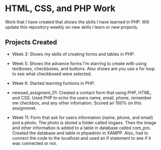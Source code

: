 # HTML, CSS, and PHP Work

Work that I have created that shows the skills I have learned in PHP. Will update this repository weekly on new skills I learn or new projects.

## Projects Created

- Week 3: Shows my skills of creating forms and tables in PHP.

- Week 5: Shows the advance forms I'm starring to create with using textboxes, checkboxes, and buttons. Also shows are you use a for loop to see what checkboxed were selected.

- Week 6: Started learning funtions in PHP.

- newsad_assigment_01: Created a contact form that using PHP, HTML, and CSS. Used PHP to echo the users name, email, phone, remember me checkbox, and 
                      any other infomation. Scored an 100% on this assignmnet.
                      
 - Week 11: Form that ask for users information (name, phone, and email) and a photo. The photo is stored a folder called imgaes. Then the image and other                    information is added to a table in database called com_pro. Created the database and table in phpadmin in XAMPP. Also, had to connect                       the code to the localhost and used an if statement to see if it was connected or not.
